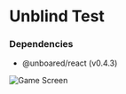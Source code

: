 # Unblind Test

### Dependencies

-   @unboared/react (v0.4.3)

![Game Screen](https://github.com/unboared/unblind-test/blob/main/main_screen.png)
